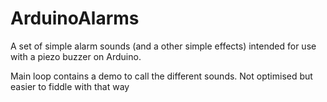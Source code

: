# ArduinoAlarms

A set of simple alarm sounds (and a other simple effects) intended for use with a piezo buzzer on Arduino.

Main loop contains a demo to call the different sounds.  Not optimised but easier to fiddle with that way
